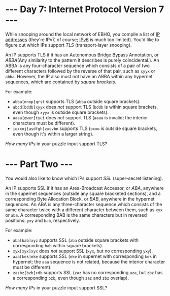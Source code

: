 ﻿# --- Day 7: Internet Protocol Version 7 ---

While snooping around the local network of EBHQ, you compile a list of [IP addresses](https://en.wikipedia.org/wiki/IPv6) (they're IPv7, of course; [IPv6](https://en.wikipedia.org/wiki/IPv6) is much too limited). You'd like to figure out which IPs support *TLS* (transport-layer snooping).

An IP supports TLS if it has an Autonomous Bridge Bypass Annotation, or *ABBA*(Any similarity to the pattern it describes is purely coincidental.).  An ABBA is any four-character sequence which consists of a pair of two different characters followed by the reverse of that pair, such as ```xyyx``` or ```abba```.  However, the IP also must not have an ABBA within any hypernet sequences, which are contained by *square brackets*.

For example:


* ```abba[mnop]qrst``` supports TLS (```abba``` outside square brackets).
* ```abcd[bddb]xyyx``` does *not* support TLS (```bddb``` is within square brackets, even though ```xyyx``` is outside square brackets).
* ```aaaa[qwer]tyui``` does *not* support TLS (```aaaa``` is invalid; the interior characters must be different).
* ```ioxxoj[asdfgh]zxcvbn``` supports TLS (```oxxo``` is outside square brackets, even though it's within a larger string).


*How many IPs* in your puzzle input support TLS?

# --- Part Two ---

You would also like to know which IPs support *SSL* (super-secret listening).

An IP supports SSL if it has an Area-Broadcast Accessor, or *ABA*, anywhere in the supernet sequences (outside any square bracketed sections), and a corresponding Byte Allocation Block, or *BAB*, anywhere in the hypernet sequences. An ABA is any three-character sequence which consists of the same character twice with a different character between them, such as ```xyx``` or ```aba```. A corresponding BAB is the same characters but in reversed positions: ```yxy``` and ```bab```, respectively.

For example:


* ```aba[bab]xyz``` supports SSL (```aba``` outside square brackets with corresponding ```bab``` within square brackets).
* ```xyx[xyx]xyx``` does *not* support SSL (```xyx```, but no corresponding ```yxy```).
* ```aaa[kek]eke``` supports SSL (```eke``` in supernet with corresponding ```kek``` in hypernet; the ```aaa``` sequence is not related, because the interior character must be different).
* ```zazbz[bzb]cdb``` supports SSL (```zaz``` has no corresponding ```aza```, but ```zbz``` has a corresponding ```bzb```, even though ```zaz``` and ```zbz``` overlap).


*How many IPs* in your puzzle input support SSL?